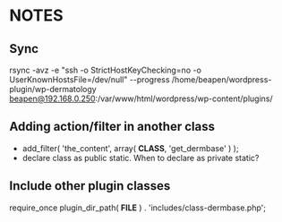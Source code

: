 # NOTES

## Sync
rsync -avz -e "ssh -o StrictHostKeyChecking=no -o UserKnownHostsFile=/dev/null" --progress /home/beapen/wordpress-plugin/wp-dermatology beapen@192.168.0.250:/var/www/html/wordpress/wp-content/plugins/

## Adding action/filter in another class
* add_filter( 'the_content', array( __CLASS__, 'get_dermbase' ) );
* declare class as public static. When to declare as private static?

## Include other plugin classes
require_once plugin_dir_path( __FILE__ ) . 'includes/class-dermbase.php';